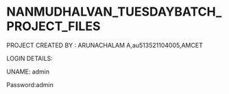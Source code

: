 # NANMUDHALVAN_TUESDAYBATCH_PROJECT_FILES

PROJECT CREATED BY : ARUNACHALAM A,au513521104005,AMCET



LOGIN DETAILS:   


UNAME: admin


Password:admin
